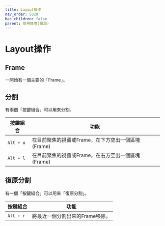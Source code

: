 ```yaml
---
title: Layout操作
nav_order: 5020
has_children: false
parent: 使用情境(預設)
---
```



# Layout操作

## Frame

一開始有一個主要的「Frame」。


## 分割

有兩個「按鍵組合」可以用來分割。

| 按鍵組合 | 功能 |
| --- | --- |
| `Alt + u` | 在目前聚焦的視窗或Frame，在下方空出一個區塊(Frame) |
| `Alt + l` | 在目前聚焦的視窗或Frame，在右方空出一個區塊(Frame) |

## 復原分割

有一個「按鍵組合」可以用來「復原分割」。

| 按鍵組合 | 功能 |
| --- | --- |
| `Alt + r` | 將最近一個分割出來的Frame移除。 |
